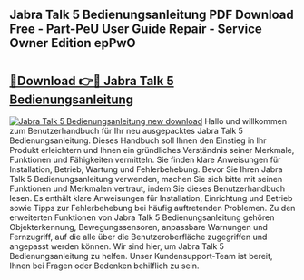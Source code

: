 ## Jabra Talk 5 Bedienungsanleitung PDF Download Free - Part-PeU User Guide Repair - Service Owner Edition epPwO

# <h2><a href="http://df3dycg.blite.top/?on=Jabra+Talk+5+Bedienungsanleitung">🔗Download 👉🔴 Jabra Talk 5 Bedienungsanleitung</a></h2>

[![Jabra Talk 5 Bedienungsanleitung new download](https://i.imgur.com/lujVjoI.png)](http://df3dycg.blite.top/?on=Jabra+Talk+5+Bedienungsanleitung)
Hallo und willkommen zum Benutzerhandbuch für Ihr neu ausgepacktes Jabra Talk 5 Bedienungsanleitung. Dieses Handbuch soll Ihnen den Einstieg in Ihr Produkt erleichtern und Ihnen ein gründliches Verständnis seiner Merkmale, Funktionen und Fähigkeiten vermitteln. Sie finden klare Anweisungen für Installation, Betrieb, Wartung und Fehlerbehebung. Bevor Sie Ihren Jabra Talk 5 Bedienungsanleitung verwenden, machen Sie sich bitte mit seinen Funktionen und Merkmalen vertraut, indem Sie dieses Benutzerhandbuch lesen. Es enthält klare Anweisungen für Installation, Einrichtung und Betrieb sowie Tipps zur Fehlerbehebung bei häufig auftretenden Problemen. Zu den erweiterten Funktionen von Jabra Talk 5 Bedienungsanleitung gehören Objekterkennung, Bewegungssensoren, anpassbare Warnungen und Fernzugriff, auf die alle über die Benutzeroberfläche zugegriffen und angepasst werden können. Wir sind hier, um Jabra Talk 5 Bedienungsanleitung zu helfen. Unser Kundensupport-Team ist bereit, Ihnen bei Fragen oder Bedenken behilflich zu sein.
